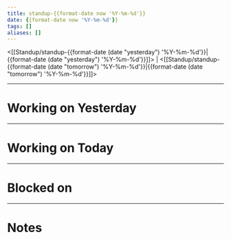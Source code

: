 ```yaml
---
title: standup-{{format-date now '%Y-%m-%d'}}
date: {{format-date now '%Y-%m-%d'}}
tags: []
aliases: []
---
```


<[[Standup/standup-{{format-date (date "yesterday") '%Y-%m-%d'}}|{{format-date (date "yesterday") '%Y-%m-%d'}}]]> | <[[Standup/standup-{{format-date (date "tomorrow") '%Y-%m-%d'}}|{{format-date (date "tomorrow") '%Y-%m-%d'}}]]>

---

# Working on Yesterday

---

# Working on Today

---

# Blocked on

---

# Notes
